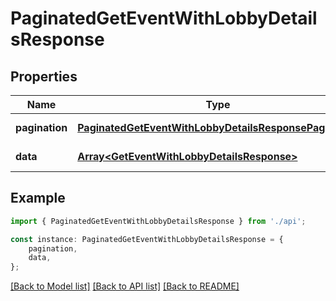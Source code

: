 # PaginatedGetEventWithLobbyDetailsResponse


## Properties

Name | Type | Description | Notes
------------ | ------------- | ------------- | -------------
**pagination** | [**PaginatedGetEventWithLobbyDetailsResponsePagination**](PaginatedGetEventWithLobbyDetailsResponsePagination.md) |  | [default to undefined]
**data** | [**Array&lt;GetEventWithLobbyDetailsResponse&gt;**](GetEventWithLobbyDetailsResponse.md) |  | [default to undefined]

## Example

```typescript
import { PaginatedGetEventWithLobbyDetailsResponse } from './api';

const instance: PaginatedGetEventWithLobbyDetailsResponse = {
    pagination,
    data,
};
```

[[Back to Model list]](../README.md#documentation-for-models) [[Back to API list]](../README.md#documentation-for-api-endpoints) [[Back to README]](../README.md)

